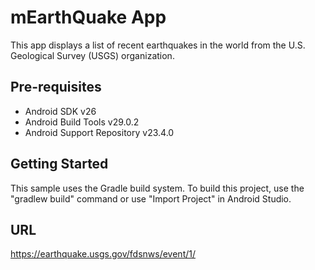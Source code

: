 mEarthQuake App
===================================

This app displays a list of recent earthquakes in the world
from the U.S. Geological Survey (USGS) organization.


Pre-requisites
--------------

- Android SDK v26
- Android Build Tools v29.0.2
- Android Support Repository v23.4.0

Getting Started
---------------

This sample uses the Gradle build system. To build this project, use the
"gradlew build" command or use "Import Project" in Android Studio.

URL
---
https://earthquake.usgs.gov/fdsnws/event/1/
